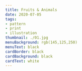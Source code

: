 ```yaml
---
title: Fruits & Animals
date: 2020-07-05
tags:
- pattern
- print
- illustration
thumbnail: ./01.jpg
menuBackground: rgb(145,125,250)
menuText: black
cardBorder: black
cardBackground: black
cardText: white
---
```


